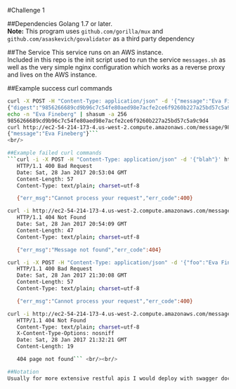 #Challenge 1

##Dependencies
Golang 1.7 or later.<br />
**Note:** This program uses `github.com/gorilla/mux`  and `github.com/asaskevich/govalidator` as a third party dependency

##The Service
This service runs on an AWS instance.<br/>
Included in this repo is the init script used to run the service `messages.sh` as well as the very simple nginx configuration which works as a reverse proxy and lives on the AWS instance.

##Example success curl commands
```bash
curl -X POST -H "Content-Type: application/json" -d '{"message":"Eva Fineberg"}' http://ec2-54-214-173-4.us-west-2.compute.amazonaws.com/message
{"digest":"9856266689cd9b96c7c54fe80aed98e7acfe2ce6f9260b227a25bd57c5a9c9d4"}
echo -n "Eva Fineberg" | shasum -a 256
9856266689cd9b96c7c54fe80aed98e7acfe2ce6f9260b227a25bd57c5a9c9d4
curl http://ec2-54-214-173-4.us-west-2.compute.amazonaws.com/message/9856266689cd9b96c7c54fe80aed98e7acfe2ce6f9260b227a25bd57c5a9c9d4
{"message":"Eva Fineberg"}```
<br/>

##Example failed curl commands
```curl -i -X POST -H "Content-Type: application/json" -d '{"blah"}' http://ec2-54-214-173-4.us-west-2.compute.amazonaws.com/message
   HTTP/1.1 400 Bad Request
   Date: Sat, 28 Jan 2017 20:53:04 GMT
   Content-Length: 57
   Content-Type: text/plain; charset=utf-8

   {"err_msg":"Cannot process your request","err_code":400}

curl -i http://ec2-54-214-173-4.us-west-2.compute.amazonaws.com/message/blahblahblah
   HTTP/1.1 404 Not Found
   Date: Sat, 28 Jan 2017 20:54:09 GMT
   Content-Length: 47
   Content-Type: text/plain; charset=utf-8

   {"err_msg":"Message not found","err_code":404}

curl -i -X POST -H "Content-Type: application/json" -d '{"foo":"Eva Fineberg"}' http://ec2-54-214-173-4.us-west-2.compute.amazonaws.com/message
   HTTP/1.1 400 Bad Request
   Date: Sat, 28 Jan 2017 21:30:08 GMT
   Content-Length: 57
   Content-Type: text/plain; charset=utf-8

   {"err_msg":"Cannot process your request","err_code":400}

curl -i http://ec2-54-214-173-4.us-west-2.compute.amazonaws.com/message/
   HTTP/1.1 404 Not Found
   Content-Type: text/plain; charset=utf-8
   X-Content-Type-Options: nosniff
   Date: Sat, 28 Jan 2017 21:32:21 GMT
   Content-Length: 19

   404 page not found``` <br/><br/>

##Notation
Usually for more extensive restful apis I would deploy with swagger documentation.